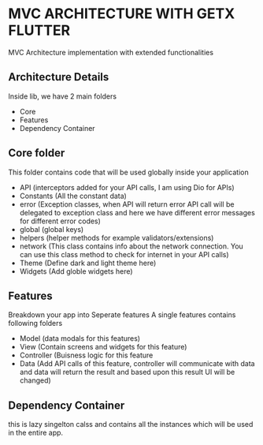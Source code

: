 # MVC ARCHITECTURE WITH GETX FLUTTER

MVC Architecture implementation with extended functionalities 

## Architecture Details
Inside lib, we have 2 main folders

- Core
- Features
- Dependency Container

## Core folder
This folder contains code that will be used globally inside your application
- API (interceptors added for your API calls, I am using Dio for APIs)
- Constants (All the constant data)
- error (Exception classes, when API will return error API call will be delegated to exception class and here we have different error messages for different error codes)
- global (global keys)
- helpers (helper methods for example validators/extensions)
- network (This class contains info about the network connection. You can use this class method to check for internet in your API calls)
- Theme (Define dark and light theme here)
- Widgets (Add globle widgets here)

## Features
Breakdown your app into Seperate features
A single features contains following folders
- Model (data modals for this features)
- View (Contain screens and widgets for this feature)
- Controller (Buisness logic for this feature
- Data (Add API calls of this feature, controller will communicate with data and data will return the result and based upon this result UI will be changed) 

## Dependency Container
this is lazy singelton calss and contains all the instances which will be used in the entire app. 
  



